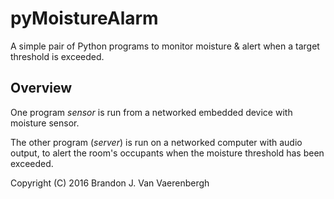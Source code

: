 # pyMoistureAlarm

A simple pair of Python programs to monitor moisture & alert when a target threshold is exceeded.

## Overview

One program _sensor_ is run from a networked embedded device with moisture sensor.

The other program (_server_) is run on a networked computer with audio output, to alert the room's occupants when the moisture threshold has been exceeded.

Copyright (C) 2016 Brandon J. Van Vaerenbergh
